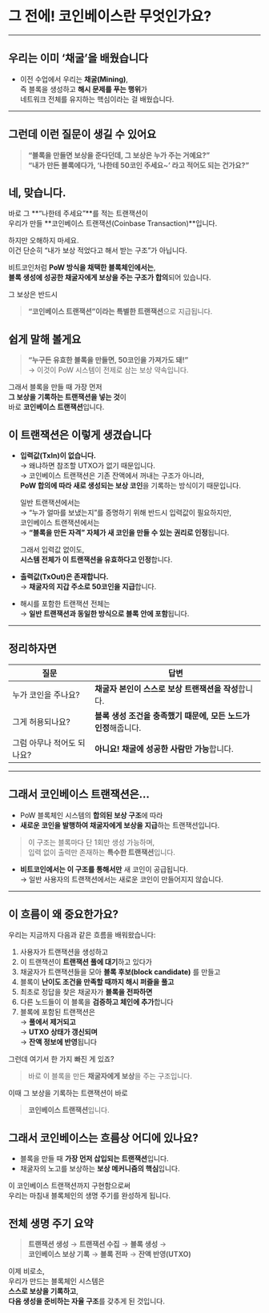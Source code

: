 # 그 전에! 코인베이스란 무엇인가요?

---

## 우리는 이미 ‘채굴’을 배웠습니다

- 이전 수업에서 우리는 **채굴(Mining)**,  
  즉 블록을 생성하고 **해시 문제를 푸는 행위**가  
  네트워크 전체를 유지하는 핵심이라는 걸 배웠습니다.

---

## 그런데 이런 질문이 생길 수 있어요

> **“블록을 만들면 보상을 준다던데, 그 보상은 누가 주는 거예요?”**  
> **“내가 만든 블록에다가, ‘나한테 50코인 주세요~’ 라고 적어도 되는 건가요?”**

## 네, 맞습니다.

바로 그 **“나한테 주세요”**를 적는 트랜잭션이  
우리가 만들 **코인베이스 트랜잭션(Coinbase Transaction)**입니다.

하지만 오해하지 마세요.  
이건 단순히 “내가 보상 적었다고 해서 받는 구조”가 아닙니다.

비트코인처럼 **PoW 방식을 채택한 블록체인에서는**,  
**블록 생성에 성공한 채굴자에게 보상을 주는 구조가 합의**되어 있습니다.

그 보상은 반드시

> **“코인베이스 트랜잭션”이라는 특별한 트랜잭션**으로 지급됩니다.

## 쉽게 말해 볼게요

> **“누구든 유효한 블록을 만들면, 50코인을 가져가도 돼!”**  
> → 이것이 PoW 시스템이 전제로 삼는 보상 약속입니다.

그래서 블록을 만들 때 가장 먼저  
**그 보상을 기록하는 트랜잭션을 넣는 것**이  
바로 **코인베이스 트랜잭션**입니다.

## 이 트랜잭션은 이렇게 생겼습니다

- **입력값(TxIn)이 없습니다.**  
  → 왜냐하면 참조할 UTXO가 없기 때문입니다.  
  → 코인베이스 트랜잭션은 기존 잔액에서 꺼내는 구조가 아니라,  
   **PoW 합의에 따라 새로 생성되는 보상 코인**을 기록하는 방식이기 때문입니다.

  일반 트랜잭션에서는  
  → “누가 얼마를 보냈는지”를 증명하기 위해 반드시 입력값이 필요하지만,  
  코인베이스 트랜잭션에서는  
  → **“블록을 만든 자격” 자체가 새 코인을 만들 수 있는 권리로 인정**됩니다.

  그래서 입력값 없이도,  
  **시스템 전체가 이 트랜잭션을 유효하다고 인정**합니다.

- **출력값(TxOut)은 존재합니다.**  
  → **채굴자의 지갑 주소로 50코인을 지급**합니다.

- 해시를 포함한 트랜잭션 전체는  
  → **일반 트랜잭션과 동일한 방식으로 블록 안에 포함**됩니다.

---

## 정리하자면

| 질문                       | 답변                                                            |
| -------------------------- | --------------------------------------------------------------- |
| 누가 코인을 주나요?        | **채굴자 본인이 스스로 보상 트랜잭션을 작성**합니다.            |
| 그게 허용되나요?           | **블록 생성 조건을 충족했기 때문에, 모든 노드가 인정**해줍니다. |
| 그럼 아무나 적어도 되나요? | **아니요! 채굴에 성공한 사람만 가능**합니다.                    |

---

## 그래서 코인베이스 트랜잭션은…

- PoW 블록체인 시스템의 **합의된 보상 구조**에 따라
- **새로운 코인을 발행하여 채굴자에게 보상을 지급**하는 트랜잭션입니다.

> 이 구조는 블록마다 단 1회만 생성 가능하며,  
> 입력 없이 출력만 존재하는 **특수한 트랜잭션**입니다.

- **비트코인에서는 이 구조를 통해서만** 새 코인이 공급됩니다.  
  → 일반 사용자의 트랜잭션에서는 새로운 코인이 만들어지지 않습니다.

---

## 이 흐름이 왜 중요한가요?

우리는 지금까지 다음과 같은 흐름을 배워왔습니다:

1. 사용자가 트랜잭션을 생성하고
2. 이 트랜잭션이 **트랜잭션 풀에 대기**하고 있다가
3. 채굴자가 트랜잭션들을 모아 **블록 후보(block candidate)** 를 만들고
4. 블록이 **난이도 조건을 만족할 때까지 해시 퍼즐을 풀고**
5. 최초로 정답을 찾은 채굴자가 **블록을 전파하면**
6. 다른 노드들이 이 블록을 **검증하고 체인에 추가**합니다
7. 블록에 포함된 트랜잭션은  
   → **풀에서 제거되고**  
   → **UTXO 상태가 갱신되며**  
   → **잔액 정보에 반영**됩니다

그런데 여기서 한 가지 빠진 게 있죠?

> 바로 이 블록을 만든 **채굴자에게 보상**을 주는 구조입니다.

이때 그 보상을 기록하는 트랜잭션이 바로

> **코인베이스 트랜잭션**입니다.

## 그래서 코인베이스는 흐름상 어디에 있나요?

- 블록을 만들 때 **가장 먼저 삽입되는 트랜잭션**입니다.
- 채굴자의 노고를 보상하는 **보상 메커니즘의 핵심**입니다.

이 코인베이스 트랜잭션까지 구현함으로써  
우리는 마침내 블록체인의 생명 주기를 완성하게 됩니다.

## 전체 생명 주기 요약

> **트랜잭션 생성** → **트랜잭션 수집** → **블록 생성** →  
> **코인베이스 보상 기록** → **블록 전파** → **잔액 반영(UTXO)**

이제 비로소,  
우리가 만드는 블록체인 시스템은  
**스스로 보상을 기록하고**,  
**다음 생성을 준비하는 자율 구조**를 갖추게 된 것입니다.
